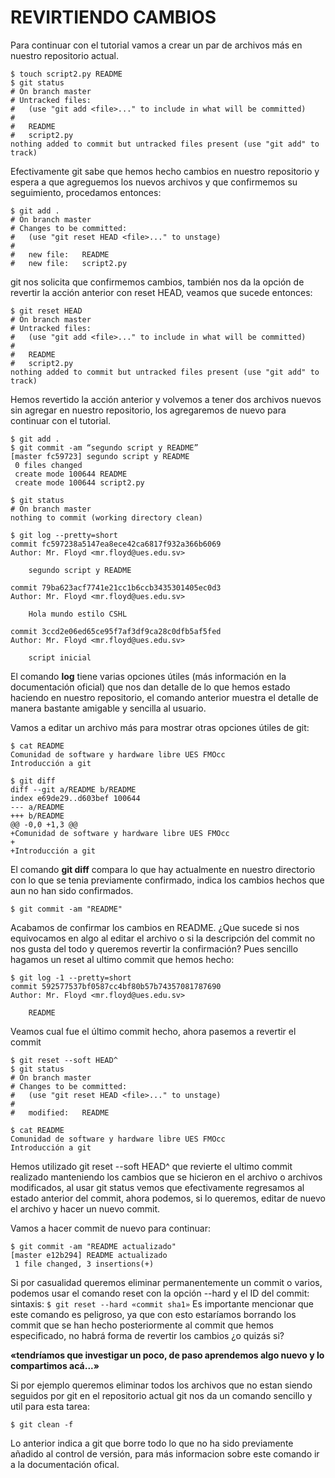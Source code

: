 # REVIRTIENDO CAMBIOS

Para continuar con el tutorial vamos a crear un par de archivos más en nuestro repositorio actual. 

```
$ touch script2.py README
$ git status
# On branch master 
# Untracked files: 
#   (use "git add <file>..." to include in what will be committed) 
# 
#	README 
#	script2.py 
nothing added to commit but untracked files present (use "git add" to track)
```

Efectivamente git sabe que hemos hecho cambios en nuestro repositorio y espera a que agreguemos los nuevos archivos y que confirmemos su seguimiento, procedamos entonces:

```
$ git add .
# On branch master 
# Changes to be committed: 
#   (use "git reset HEAD <file>..." to unstage) 
# 
#	new file:   README 
#	new file:   script2.py 
```

git nos solicita que confirmemos cambios, también nos da la opción de revertir la acción anterior con reset HEAD, veamos que sucede entonces:

```
$ git reset HEAD
# On branch master 
# Untracked files: 
#   (use "git add <file>..." to include in what will be committed) 
# 
#	README 
#	script2.py 
nothing added to commit but untracked files present (use "git add" to track)
```

Hemos revertido la acción anterior y volvemos a tener dos archivos nuevos sin agregar en nuestro repositorio, los agregaremos de nuevo para continuar con el tutorial.

```
$ git add .
$ git commit -am “segundo script y README”
[master fc59723] segundo script y README 
 0 files changed 
 create mode 100644 README 
 create mode 100644 script2.py 
```
```
$ git status 
# On branch master 
nothing to commit (working directory clean) 
```
```
$ git log --pretty=short 
commit fc597238a5147ea8ece42ca6817f932a366b6069 
Author: Mr. Floyd <mr.floyd@ues.edu.sv>

    segundo script y README 

commit 79ba623acf7741e21cc1b6ccb3435301405ec0d3 
Author: Mr. Floyd <mr.floyd@ues.edu.sv> 

    Hola mundo estilo CSHL 

commit 3ccd2e06ed65ce95f7af3df9ca28c0dfb5af5fed 
Author: Mr. Floyd <mr.floyd@ues.edu.sv> 

    script inicial 
```

El comando __log__ tiene varias opciones útiles (más información en la documentación oficial) que nos dan detalle de lo que hemos estado haciendo en nuestro repositorio, el comando anterior muestra el detalle de manera bastante amigable y sencilla al usuario.

Vamos a editar un archivo más para mostrar otras opciones útiles de git:

```
$ cat README
Comunidad de software y hardware libre UES FMOcc 
Introducción a git

$ git diff
diff --git a/README b/README 
index e69de29..d603bef 100644 
--- a/README 
+++ b/README 
@@ -0,0 +1,3 @@ 
+Comunidad de software y hardware libre UES FMOcc 
+ 
+Introducción a git
```

El comando __git diff__ compara lo que hay actualmente en nuestro directorio con lo que se tenia previamente confirmado, indica los cambios hechos que aun no han sido confirmados.

```
$ git commit -am "README"
```

Acabamos de confirmar los cambios en README.
¿Que sucede si nos equivocamos en algo al editar el archivo o si la descripción del commit no nos gusta del todo y queremos revertir la confirmación? Pues sencillo hagamos un reset al ultimo commit que hemos hecho:

```
$ git log -1 --pretty=short 
commit 592577537bf0587cc4bf80b57b74357081787690 
Author: Mr. Floyd <mr.floyd@ues.edu.sv>

    README 
```

Veamos cual fue el último commit hecho, ahora pasemos a revertir el commit

```
$ git reset --soft HEAD^
$ git status
# On branch master 
# Changes to be committed: 
#   (use "git reset HEAD <file>..." to unstage) 
# 
#	modified:   README 
```
```
$ cat README
Comunidad de software y hardware libre UES FMOcc 
Introducción a git
```

Hemos utilizado git reset --soft HEAD^ que revierte el ultimo commit realizado manteniendo los cambios que se hicieron en el archivo o archivos modificados, al usar git status vemos que efectivamente regresamos al estado anterior del commit, ahora podemos, si lo queremos, editar de nuevo el archivo y hacer un nuevo commit. 

Vamos a hacer commit de nuevo para continuar:

```
$ git commit -am "README actualizado"
[master e12b294] README actualizado 
 1 file changed, 3 insertions(+)
 ```
 
Si por casualidad queremos eliminar permanentemente un commit o varios, podemos usar el comando reset con la opción --hard y el ID del commit:
sintaxis: ```$ git reset --hard «commit sha1»```
Es importante mencionar que este comando es peligroso, ya que con esto estaríamos borrando los commit que se han hecho posteriormente al commit que hemos especificado, no habrá forma de revertir los cambios ¿o quizás si? 

__«tendríamos que investigar un poco, de paso aprendemos algo nuevo y lo compartimos acá...»__
 
 
Si por ejemplo queremos eliminar todos los archivos que no estan siendo seguidos por git en el repositorio actual git nos da un comando sencillo y util para esta tarea:

```
$ git clean -f
```

Lo anterior indica a git que borre todo lo que no ha sido previamente añadido al control de versión, para más informacion sobre este comando ir a la documentación ofical.
